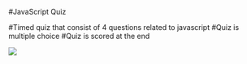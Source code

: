 #JavaScript Quiz

#Timed quiz that consist of 4 questions related to javascript
#Quiz is multiple choice 
#Quiz is scored at the end

<img src="Screen Shot 2020-03-28.png" id="start-screen" atl="start-screen">
